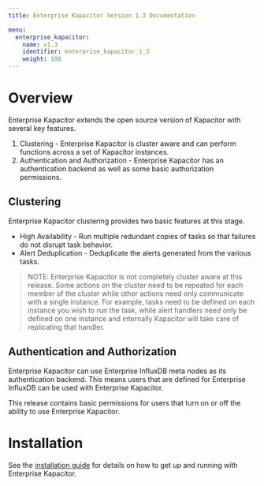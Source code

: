 ```yaml
---
title: Enterprise Kapacitor Version 1.3 Documentation

menu:
  enterprise_kapacitor:
    name: v1.3
    identifier: enterprise_kapacitor_1_3
    weight: 100
---
```


# Overview

Enterprise Kapacitor extends the open source version of Kapacitor with several key features.

1. Clustering - Enterprise Kapacitor is cluster aware and can perform functions across a set of Kapacitor instances.
2. Authentication and Authorization - Enterprise Kapacitor has an authentication backend as well as some basic authorization permissions.


## Clustering

Enterprise Kapacitor clustering provides two basic features at this stage.

* High Availability - Run multiple redundant copies of tasks so that failures do not disrupt task behavior.
* Alert Deduplication - Deduplicate the alerts generated from the various tasks.

>NOTE: Enterprise Kapacitor is not completely cluster aware at this release.
Some actions on the cluster need to be repeated for each member of the cluster while other actions need only communicate with a single instance.
For example, tasks need to be defined on each instance you wish to run the task, while alert handlers need only be defined on one instance and internally Kapacitor will take care of replicating that handler.


## Authentication and Authorization

Enterprise Kapacitor can use Enterprise InfluxDB meta nodes as its authentication backend.
This means users that are defined for Enterprise InfluxDB can be used with Enterprise Kapacitor.

This release contains basic permissions for users that turn on or off the ability to use Enterprise Kapacitor.


# Installation

See the [installation guide](/enterprise_kapacitor/v1.3/introduction/installation_guide/) for details on how to get up and running with Enterprise Kapacitor.
